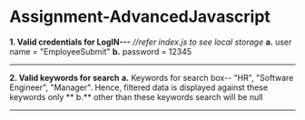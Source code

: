 # Assignment-AdvancedJavascript

**1. Valid credentials for LogIN---**
  _//refer index.js to see local storage_
  **a.** user name = "EmployeeSubmit" 
  **b.** password = 12345
____________________________________________________________________________________________________________________________________

**2. Valid keywords for search**
  **a.** Keywords for search box-- "HR", "Software Engineer", "Manager". Hence, filtered data is displayed against these keywords only
 ** b.** other than these keywords search will be null
 ____________________________________________________________________________________________________________________________________
